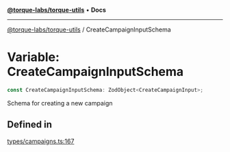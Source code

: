 [**@torque-labs/torque-utils**](../README.md) • **Docs**

***

[@torque-labs/torque-utils](../README.md) / CreateCampaignInputSchema

# Variable: CreateCampaignInputSchema

```ts
const CreateCampaignInputSchema: ZodObject<CreateCampaignInput>;
```

Schema for creating a new campaign

## Defined in

[types/campaigns.ts:167](https://github.com/torque-labs/torque-utils/blob/3bd29ca22f900f1cf2686f7f240bf82e15337207/types/campaigns.ts#L167)
